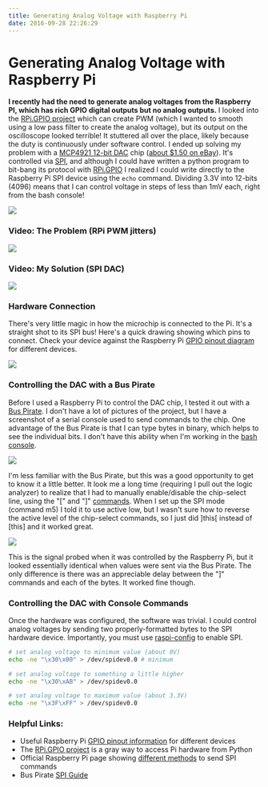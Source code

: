 ```yaml
---
title: Generating Analog Voltage with Raspberry Pi
date: 2016-09-28 22:26:29
---
```


# Generating Analog Voltage with Raspberry Pi

__I recently had the need to generate analog voltages from the Raspberry PI, which has rich GPIO digital outputs but no analog outputs.__ I looked into the [RPi.GPIO project](https://sourceforge.net/p/raspberry-gpio-python/wiki/PWM/) which can create PWM (which I wanted to smooth using a low pass filter to create the analog voltage), but its output on the oscilloscope looked terrible! It stuttered all over the place, likely because the duty is continuously under software control. I ended up solving my problem with a [MCP4921 12-bit DAC](http://ww1.microchip.com/downloads/en/DeviceDoc/21897a.pdf) chip ([about $1.50 on eBay](http://www.ebay.com/sch/i.html?_nkw=MCP4921)). It's controlled via [SPI](https://en.wikipedia.org/wiki/Serial_Peripheral_Interface_Bus), and although I could have written a python program to bit-bang its protocol with [RPi.GPIO](https://sourceforge.net/p/raspberry-gpio-python/wiki/PWM/) I realized I could write directly to the Raspberry Pi SPI device using the `` echo `` command. Dividing 3.3V into 12-bits (4096) means that I can control voltage in steps of less than 1mV each, right from the bash console!

<div class="text-center img-border">

[![](IMG_8696_thumb.jpg)](IMG_8696.jpg)

</div>

### Video: The Problem (RPi PWM jitters)

![](https://www.youtube.com/embed/AtW2DouoyOg)

### Video: My Solution (SPI DAC)

![](https://www.youtube.com/embed/iwzXh2V1SP4)

### Hardware Connection

There's very little magic in how the microchip is connected to the Pi. It's a straight shot to its SPI bus! Here's a quick drawing showing which pins to connect. Check your device against the Raspberry Pi [GPIO pinout diagram](http://www.hobbytronics.co.uk/raspberry-pi-gpio-pinout) for different devices.

<div class="text-center img-border">

![](IMG_8701.jpg)

</div>

### Controlling the DAC with a Bus Pirate

Before I used a Raspberry Pi to control the DAC chip, I tested it out with a [Bus Pirate](http://dangerousprototypes.com/docs/Bus_Pirate). I don't have a lot of pictures of the project, but I have a screenshot of a serial console used to send commands to the chip. One advantage of the Bus Pirate is that I can type bytes in binary, which helps to see the individual bits. I don't have this ability when I'm working in the [bash console](https://en.wikipedia.org/wiki/Bash_(Unix_shell)).

<div class="text-center img-border img-small">

[![](serial_thumb.jpg)](serial.png)

</div>

I'm less familiar with the Bus Pirate, but this was a good opportunity to get to know it a little better. It look me a long time (requiring I pull out the logic analyzer) to realize that I had to manually enable/disable the chip-select line, using the "[" and "]" [commands](http://dangerousprototypes.com/docs/Bus_Pirate_menu_options_guide). When I set up the SPI mode (command m5) I told it to use active low, but I wasn't sure how to reverse the active level of the chip-select commands, so I just did ]this[ instead of [this] and it worked great.

<div class="text-center img-border">

[![](fromPi_thumb.jpg)](fromPi.png)

</div>

This is the signal probed when it was controlled by the Raspberry Pi, but it looked essentially identical when values were sent via the Bus Pirate. The only difference is there was an appreciable delay between the "]" commands and each of the bytes. It worked fine though.

### Controlling the DAC with Console Commands

Once the hardware was configured, the software was trivial. I could control analog voltages by sending two properly-formatted bytes to the SPI hardware device. Importantly, you must use [raspi-config](https://www.raspberrypi.org/documentation/configuration/raspi-config.md) to enable SPI.

```bash
# set analog voltage to minimum value (about 0V)
echo -ne "\x30\x00" > /dev/spidev0.0 # minimum

# set analog voltage to something a little higher
echo -ne "\x30\xAB" > /dev/spidev0.0

# set analog voltage to maximum value (about 3.3V)
echo -ne "\x3F\xFF" > /dev/spidev0.0
```

### Helpful Links:

*   Useful Raspberry Pi [GPIO pinout information](http://www.hobbytronics.co.uk/raspberry-pi-gpio-pinout) for different devices
*   The [RPi.GPIO project](https://sourceforge.net/p/raspberry-gpio-python/wiki/Outputs/) is a gray way to access Pi hardware from Python
*   Official Raspberry Pi page showing [different methods](https://www.raspberrypi.org/documentation/hardware/raspberrypi/spi/README.md) to send SPI commands
*   Bus Pirate [SPI Guide](http://dangerousprototypes.com/docs/SPI)

